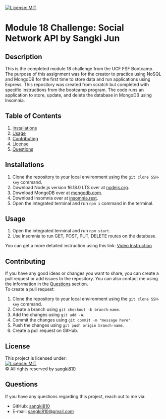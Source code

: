 [![License: MIT](https://img.shields.io/badge/License-MIT-yellow.svg)](https://opensource.org/licenses/MIT)
# Module 18 Challenge: Social Network API by Sangki Jun

## Description
This is the completed module 18 challenge from the UCF FSF Bootcamp. The purpose of this assignment was for the creator to practice using NoSQL and MongoDB for the first time to store data and run applications using Express. This repository was created from scratch but completed with specific instructions from the bootcamp program. The code runs an application to store, update, and delete the database in MongoDB using Insomnia.

## Table of Contents
1. [Installations](#installations)
2. [Usage](#usage)
3. [Contributing](#contributing)
4. [License](#license)
5. [Questions](#questions)

## Installations
1. Clone the repository to your local environment using the `git clone SSH-key` command.
2. Download Node.js version 16.18.0 LTS over at [nodejs.org](https://nodejs.org/en/).
3. Download MongoDB over at [mongodb.com](https://www.mongodb.com/).
4. Download Insomnia over at [insomnia.rest](https://insomnia.rest/).
5. Open the integrated terminal and run `npm i` command in the terminal.

## Usage
1. Open the integrated terminal and run `npm start`.
2. Use Insomnia to run GET, POST, PUT, DELETE routes on the database. <br /> 

You can get a more detailed instruction using this link: [Video Instruction]()

## Contributing
If you have any good ideas or changes you want to share, you can create a pull request or add issues to the repository. You can also contact me using the information in the [Questions](#questions) section.<br />
To create a pull request:
1. Clone the repository to your local environment using the `git clone SSH-key` command.
2. Create a branch using `git checkout -b branch-name`.
3. Add the changes using `git add -A`.
4. Commit the changes using `git commit -m "message here"`.
5. Push the changes using `git push origin branch-name`.
6. Create a pull request on GitHub.

## License
This project is licensed under:<br />
[![License: MIT](https://img.shields.io/badge/License-MIT-yellow.svg)](https://opensource.org/licenses/MIT)<br />
&copy; All rights reserved by [sangki810](https://github.com/sangki810)

## Questions
If you have any questions regarding this project, reach out to me via:
* GitHub: [sangki810](https://github.com/sangki810)
* E-mail: [sangki810@gmail.com](mailto:sangki810@gmail.com)